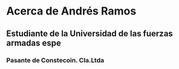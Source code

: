 # Acerca de Andrés Ramos 
## Estudiante de la Universidad de las fuerzas armadas espe
### Pasante de Constecoin. CIa.Ltda
